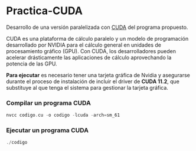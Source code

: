 # Practica-CUDA
Desarrollo de una versión paralelizada con [CUDA](https://developer.nvidia.com/cuda-zone) del programa propuesto.

CUDA es una plataforma de cálculo paralelo y un modelo de programación desarrollado por NVIDIA para el cálculo general en unidades de procesamiento gráfico (GPU). Con CUDA, los desarrolladores pueden acelerar drásticamente las aplicaciones de cálculo aprovechando la potencia de las GPU.

**Para ejecutar** es necesario tener una tarjeta gráfica de Nvidia y asegurarse durante el proceso de instalación de incluir el driver de **CUDA 11.2**, que substituye al que tenga el sistema para gestionar la tarjeta gráfica.

### Compilar un programa CUDA
```c
nvcc codigo.cu -o codigo -lcuda -arch=sm_61
```

### Ejecutar un programa CUDA
```c
./codigo
```
